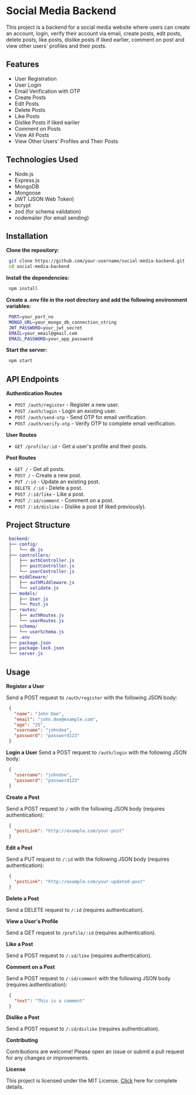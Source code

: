 # Social Media Backend

This project is a backend for a social media website where users can create an account, login, verify their account via email, create posts, edit posts, delete posts, like posts, dislike posts if liked earlier, comment on post and view other users' profiles and their posts.

## Features

- User Registration
- User Login
- Email Verification with OTP
- Create Posts
- Edit Posts
- Delete Posts
- Like Posts
- Dislike Posts if liked earlier
- Comment on Posts
- View All Posts
- View Other Users' Profiles and Their Posts

## Technologies Used

- Node.js
- Express.js
- MongoDB
- Mongoose
- JWT (JSON Web Token)
- bcrypt
- zod (for schema validation)
- nodemailer (for email sending)

## Installation

**Clone the repository:**

   ```bash
    git clone https://github.com/your-username/social-media-backend.git
    cd social-media-backend
   ``` 

**Install the dependencies:**

   ```bash
    npm install
   ``` 

**Create a .env file in the root directory and add the following environment variables:**

   ```bash
    PORT=your_port_no
    MONGO_URL=your_mongo_db_connection_string
    JWT_PASSWORD=your_jwt_secret
    EMAIL=your_email@gmail.com
    EMAIL_PASSWORD=your_app_password
   ``` 

**Start the server:**

   ```bash
    npm start
   ``` 

## API Endpoints

**Authentication Routes**

- `POST /auth/register` - Register a new user.
- `POST /auth/login` - Login an existing user.
- `POST /auth/send-otp` - Send OTP for email verification.
- `POST /auth/verify-otp` - Verify OTP to complete email verification.

**User Routes**

- `GET /profile/:id` - Get a user's profile and their posts.

**Post Routes**

- `GET /` - Get all posts.
- `POST /` - Create a new post.
- `PUT /:id` - Update an existing post.
- `DELETE /:id` - Delete a post.
- `POST /:id/like` - Like a post.
- `POST /:id/comment` - Comment on a post.
- `POST /:id/dislike` - Dislike a post (if liked previously).

## Project Structure

   ```lua
    backend/
    ├── config/
    │   └── db.js
    ├── controllers/
    │   ├── authController.js
    │   ├── postController.js
    │   └── userController.js
    ├── middleware/
    │   ├── authMiddleware.js
    │   └── validate.js
    ├── models/
    │   ├── User.js
    │   └── Post.js
    ├── routes/
    │   ├── authRoutes.js
    │   └── userRoutes.js
    ├── schema/
    │   └── userSchema.js
    ├── .env
    ├── package.json
    ├── package-lock.json
    └── server.js
   ``` 

## Usage

**Register a User**

Send a POST request to `/auth/register` with the following JSON body:

   ```json
    {
      "name": "John Doe",
      "email": "john.doe@example.com",
      "age": "25",
      "username": "johndoe",
      "password": "password123"
    }
   ``` 

**Login a User**
Send a POST request to `/auth/login` with the following JSON body:

   ```json
    {
      "username": "johndoe",
      "password": "password123"
    }
   ``` 

**Create a Post**

Send a POST request to `/` with the following JSON body (requires authentication):

   ```json
    {
      "postLink": "http://example.com/your-post"
    }
   ```

**Edit a Post**

Send a PUT request to `/:id` with the following JSON body (requires authentication):

   ```json
    {
      "postLink": "http://example.com/your-updated-post"
    }
   ```

**Delete a Post**

Send a DELETE request to `/:id` (requires authentication).

**View a User's Profile**

Send a GET request to `/profile/:id` (requires authentication).

**Like a Post**

Send a POST request to `/:id/like` (requires authentication).

**Comment on a Post**

Send a POST request to `/:id/comment` with the following JSON body (requires authentication):

   ```json
    {
      "text": "This is a comment"
    }
   ```

**Dislike a Post**

Send a POST request to `/:id/dislike` (requires authentication).

**Contributing**

Contributions are welcome! Please open an issue or submit a pull request for any changes or improvements.

**License**

This project is licensed under the MIT License. [Click](./LICENSE) here for complete details.